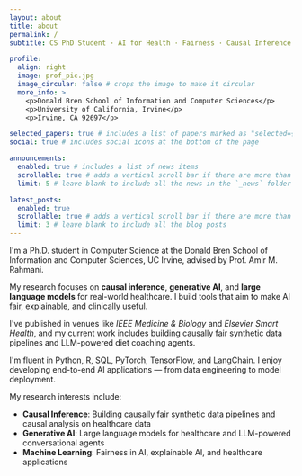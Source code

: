 ```yaml
---
layout: about
title: about
permalink: /
subtitle: CS PhD Student · AI for Health · Fairness · Causal Inference

profile:
  align: right
  image: prof_pic.jpg
  image_circular: false # crops the image to make it circular
  more_info: >
    <p>Donald Bren School of Information and Computer Sciences</p>
    <p>University of California, Irvine</p>
    <p>Irvine, CA 92697</p>

selected_papers: true # includes a list of papers marked as "selected={true}"
social: true # includes social icons at the bottom of the page

announcements:
  enabled: true # includes a list of news items
  scrollable: true # adds a vertical scroll bar if there are more than 3 news items
  limit: 5 # leave blank to include all the news in the `_news` folder

latest_posts:
  enabled: true
  scrollable: true # adds a vertical scroll bar if there are more than 3 new posts items
  limit: 3 # leave blank to include all the blog posts
---
```


I'm a Ph.D. student in Computer Science at the Donald Bren School of Information and Computer Sciences, UC Irvine, advised by Prof. Amir M. Rahmani.

My research focuses on **causal inference**, **generative AI**, and **large language models** for real-world healthcare. I build tools that aim to make AI fair, explainable, and clinically useful.

I've published in venues like *IEEE Medicine & Biology* and *Elsevier Smart Health*, and my current work includes building causally fair synthetic data pipelines and LLM-powered diet coaching agents.

I'm fluent in Python, R, SQL, PyTorch, TensorFlow, and LangChain. I enjoy developing end-to-end AI applications — from data engineering to model deployment.

My research interests include:
- **Causal Inference**: Building causally fair synthetic data pipelines and causal analysis on healthcare data
- **Generative AI**: Large language models for healthcare and LLM-powered conversational agents  
- **Machine Learning**: Fairness in AI, explainable AI, and healthcare applications
